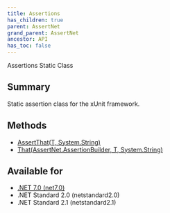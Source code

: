```yaml
---
title: Assertions
has_children: true
parent: AssertNet
grand_parent: AssertNet
ancestor: API
has_toc: false
---
```

Assertions Static Class

## Summary
Static assertion class for the xUnit framework.

## Methods
- [AssertThat<T>(T, System.String)](m_assertnet_assertions_assertthat__1___0_system_string_.md)
- [That<T>(AssertNet.AssertionBuilder, T, System.String)](m_assertnet_assertions_that__1_assertnet_assertionbuilder___0_system_string_.md)

## Available for
- [.NET 7.0 (net7.0)](https://versionsof.net/core/7.0/)
- .NET Standard 2.0 (netstandard2.0)
- .NET Standard 2.1 (netstandard2.1)
